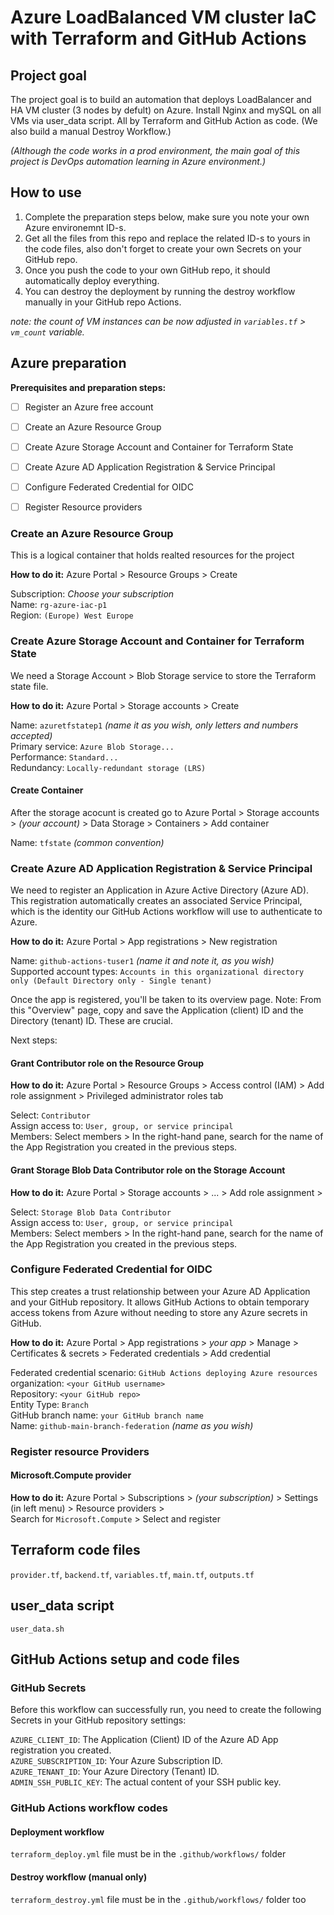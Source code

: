 # Azure LoadBalanced VM cluster IaC with Terraform and GitHub Actions

## Project goal

The project goal is to build an automation that deploys LoadBalancer and HA VM cluster (3 nodes by defult) on Azure. Install Nginx and mySQL on all VMs via user_data script. All by Terraform and GitHub Action as code. (We also build a manual Destroy Workflow.)

*(Although the code works in a prod environment, the main goal of this project is DevOps automation learning in Azure environment.)*

## How to use

1. Complete the preparation steps below, make sure you note your own Azure environemnt ID-s. 
2. Get all the files from this repo and replace the related ID-s to yours in the code files, also don't forget to create your own Secrets on your GitHub repo.
3. Once you push the code to your own GitHub repo, it should automatically deploy everything.
4. You can destroy the deployment by running the destroy workflow manually in your GitHub repo Actions.

*note: the count of VM instances can be now adjusted in `variables.tf` > `vm_count` variable.*

## Azure preparation

**Prerequisites and preparation steps:**
- [ ] Register an Azure free account
- [ ] Create an Azure Resource Group
- [ ] Create Azure Storage Account and Container for Terraform State
- [ ] Create Azure AD Application Registration & Service Principal
- [ ] Configure Federated Credential for OIDC
- [ ] Register Resource providers


### Create an Azure Resource Group

This is a logical container that holds realted resources for the project

**How to do it:**
Azure Portal > Resource Groups > Create

Subscription: *Choose your subscription*   
Name: `rg-azure-iac-p1`   
Region: `(Europe) West Europe`

### Create Azure Storage Account and Container for Terraform State

We need a Storage Account > Blob Storage service to store the Terraform state file. 

**How to do it:**
Azure Portal > Storage accounts > Create

Name: `azuretfstatep1` *(name it as you wish, only letters and numbers accepted)*   
Primary service: `Azure Blob Storage...`  
Performance: `Standard...`  
Redundancy: `Locally-redundant storage (LRS)`

#### Create Container

After the storage acocunt is created go to Azure Portal > Storage accounts > *(your account)* > Data Storage > Containers > Add container   

Name: `tfstate` *(common convention)*

### Create Azure AD Application Registration & Service Principal

We need to register an Application in Azure Active Directory (Azure AD). This registration automatically creates an associated Service Principal, which is the identity our GitHub Actions workflow will use to authenticate to Azure.

**How to do it:**
Azure Portal > App registrations > New registration

Name: `github-actions-tuser1` *(name it and note it, as you wish)*   
Supported account types: `Accounts in this organizational directory only (Default Directory only - Single tenant)`   

Once the app is registered, you'll be taken to its overview page.
Note: From this "Overview" page, copy and save the Application (client) ID and the Directory (tenant) ID. These are crucial.

Next steps:

#### Grant Contributor role on the Resource Group

**How to do it:**
Azure Portal > Resource Groups > Access control (IAM) > Add role assignment > Privileged administrator roles tab   

Select: `Contributor`   
Assign access to: `User, group, or service principal`   
Members: Select members > In the right-hand pane, search for the name of the App Registration you created in the previous steps.

#### Grant Storage Blob Data Contributor role on the Storage Account

**How to do it:**
Azure Portal > Storage accounts > ... > Add role assignment >   

Select: `Storage Blob Data Contributor`    
Assign access to: `User, group, or service principal`   
Members: Select members > In the right-hand pane, search for the name of the App Registration you created in the previous steps.

### Configure Federated Credential for OIDC

This step creates a trust relationship between your Azure AD Application and your GitHub repository. It allows GitHub Actions to obtain temporary access tokens from Azure without needing to store any Azure secrets in GitHub.

**How to do it:**
Azure Portal > App registrations > *your app* > Manage > Certificates & secrets > Federated credentials > Add credential

Federated credential scenario: `GitHub Actions deploying Azure resources`   
organization: `<your GitHub username> `   
Repository: `<your GitHub repo>`   
Entity Type: `Branch`   
GitHub branch name:  `your GitHub branch name`   
Name: `github-main-branch-federation`  *(name as you wish)*   

### Register resource Providers

#### Microsoft.Compute provider

**How to do it:** 
Azure Portal > Subscriptions > *(your subscription)* > Settings (in left menu) > Resource providers >   
Search for `Microsoft.Compute` > Select and register

## Terraform code files 

`provider.tf`, `backend.tf`, `variables.tf`, `main.tf`, `outputs.tf`

## user_data script

`user_data.sh`   

## GitHub Actions setup and code files

### GitHub Secrets

Before this workflow can successfully run, you need to create the following Secrets in your GitHub repository settings:

`AZURE_CLIENT_ID`: The Application (Client) ID of the Azure AD App registration you created.   
`AZURE_SUBSCRIPTION_ID`: Your Azure Subscription ID.   
`AZURE_TENANT_ID`: Your Azure Directory (Tenant) ID.   
`ADMIN_SSH_PUBLIC_KEY`: The actual content of your SSH public key.   

### GitHub Actions workflow codes

#### Deployment workflow

`terraform_deploy.yml` file must be in the `.github/workflows/` folder

#### Destroy workflow (manual only)

`terraform_destroy.yml` file must be in the `.github/workflows/` folder too